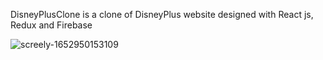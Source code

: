 DisneyPlusClone is a clone of DisneyPlus website designed with React js, Redux and Firebase

![screely-1652950153109](https://user-images.githubusercontent.com/91434033/169253967-7bb8964f-612e-4337-a6dc-1a19c87d6765.png)
